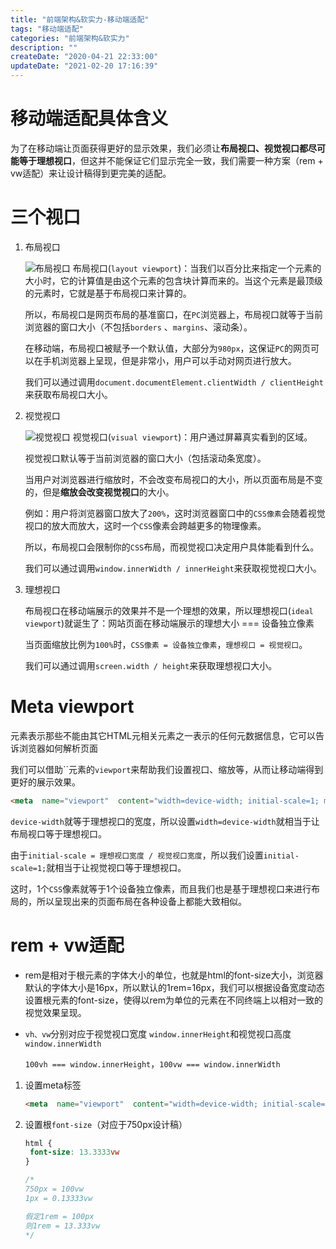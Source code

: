 ```yaml
---
title: "前端架构&软实力-移动端适配"
tags: "移动端适配"
categories: "前端架构&软实力"
description: ""
createDate: "2020-04-21 22:33:00"
updateDate: "2021-02-20 17:16:39"
---
```



# 移动端适配具体含义

为了在移动端让页面获得更好的显示效果，我们必须让**布局视口、视觉视口都尽可能等于理想视口**，但这并不能保证它们显示完全一致，我们需要一种方案（rem + vw适配）来让设计稿得到更完美的适配。

# 三个视口

1. 布局视口

   ![布局视口](https://user-gold-cdn.xitu.io/2019/5/17/16ac3a666e96ff01?imageView2/0/w/1280/h/960/format/webp/ignore-error/1)
   布局视口(`layout viewport`)：当我们以百分比来指定一个元素的大小时，它的计算值是由这个元素的包含块计算而来的。当这个元素是最顶级的元素时，它就是基于布局视口来计算的。

   所以，布局视口是网页布局的基准窗口，在`PC`浏览器上，布局视口就等于当前浏览器的窗口大小（不包括`borders` 、`margins`、滚动条）。

   在移动端，布局视口被赋予一个默认值，大部分为`980px`，这保证`PC`的网页可以在手机浏览器上呈现，但是非常小，用户可以手动对网页进行放大。

   我们可以通过调用`document.documentElement.clientWidth / clientHeight`来获取布局视口大小。

2. 视觉视口

   ![视觉视口](https://user-gold-cdn.xitu.io/2019/5/17/16ac3a66924ef751?imageView2/0/w/1280/h/960/format/webp/ignore-error/1)
   视觉视口(`visual viewport`)：用户通过屏幕真实看到的区域。

   视觉视口默认等于当前浏览器的窗口大小（包括滚动条宽度）。

   当用户对浏览器进行缩放时，不会改变布局视口的大小，所以页面布局是不变的，但是**缩放会改变视觉视口**的大小。

   例如：用户将浏览器窗口放大了`200%`，这时浏览器窗口中的`CSS像素`会随着视觉视口的放大而放大，这时一个`CSS`像素会跨越更多的物理像素。

   所以，布局视口会限制你的`CSS`布局，而视觉视口决定用户具体能看到什么。

   我们可以通过调用`window.innerWidth / innerHeight`来获取视觉视口大小。

3. 理想视口

   布局视口在移动端展示的效果并不是一个理想的效果，所以理想视口(`ideal viewport`)就诞生了：网站页面在移动端展示的理想大小 === 设备独立像素

   当页面缩放比例为`100%`时，`CSS像素 = 设备独立像素`，`理想视口 = 视觉视口`。

   我们可以通过调用`screen.width / height`来获取理想视口大小。

# Meta viewport

<meta> 元素表示那些不能由其它HTML元相关元素之一表示的任何元数据信息，它可以告诉浏览器如何解析页面

我们可以借助``元素的`viewport`来帮助我们设置视口、缩放等，从而让移动端得到更好的展示效果。

```html
<meta  name="viewport"  content="width=device-width; initial-scale=1; maximum-scale=1; minimum-scale=1; user-scalable=no;">
```

`device-width`就等于理想视口的宽度，所以设置`width=device-width`就相当于让布局视口等于理想视口。

由于`initial-scale = 理想视口宽度 / 视觉视口宽度`，所以我们设置`initial-scale=1;`就相当于让视觉视口等于理想视口。

这时，1个`CSS`像素就等于1个设备独立像素，而且我们也是基于理想视口来进行布局的，所以呈现出来的页面布局在各种设备上都能大致相似。

# rem + vw适配

- rem是相对于根元素的字体大小的单位，也就是html的font-size大小，浏览器默认的字体大小是16px，所以默认的1rem=16px，我们可以根据设备宽度动态设置根元素的font-size，使得以rem为单位的元素在不同终端上以相对一致的视觉效果呈现。

- `vh、vw`分别对应于视觉视口宽度 `window.innerHeight`和视觉视口高度 `window.innerWidth`

  `100vh === window.innerHeight`，`100vw === window.innerWidth`

1. 设置meta标签

   ```html
   <meta  name="viewport"  content="width=device-width; initial-scale=1; maximum-scale=1; minimum-scale=1; user-scalable=no;">
   ```

2. 设置根`font-size`（对应于750px设计稿）

   ```css
   html {
   	font-size: 13.3333vw
   }
   
   /*
   750px = 100vw
   1px = 0.13333vw
   
   假定1rem = 100px
   则1rem = 13.333vw
   */
   ```
